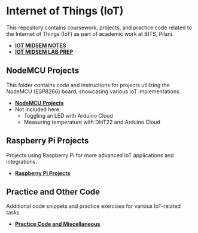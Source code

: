 # Internet of Things (IoT)

This repository contains coursework, projects, and practice code related to the Internet of Things (IoT) as part of academic work at BITS, Pilani.
- [**IOT MIDSEM NOTES**](https://docs.google.com/document/d/1RVzj1frhIY4QntJ_ok5rZr6QToq0IAFC_53QJiQqQ_0/edit?usp=sharing)
- [**IOT MIDSEM LAB PREP**](https://docs.google.com/document/d/1HCItJ4duF9iYRxVg3YonzxmjmHrtKkO7Yj_sFy3CNTI/edit?usp=sharing)

## NodeMCU Projects
This folder contains code and instructions for projects utilizing the NodeMCU (ESP8266) board, showcasing various IoT implementations.

- [**NodeMCU Projects**](https://github.com/naganandana-n/Internet-of-Things/tree/main/NODEMCU)
- Not included here:
  - Toggling an LED with Arduino Cloud
  - Measuring temperature with DHT22 and Arduino Cloud

## Raspberry Pi Projects
Projects using Raspberry Pi for more advanced IoT applications and integrations.

- [**Raspberry Pi Projects**](https://github.com/naganandana-n/Internet-of-Things/tree/main/RASPBERRY%20PI)

## Practice and Other Code
Additional code snippets and practice exercises for various IoT-related tasks.

- [**Practice Code and Miscellaneous**](https://github.com/naganandana-n/Internet-of-Things/tree/main/PRACTICE%2C%20OTHER)
